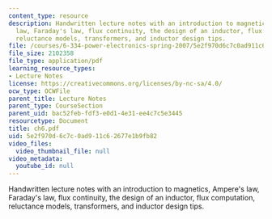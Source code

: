 ```yaml
---
content_type: resource
description: Handwritten lecture notes with an introduction to magnetics, Ampere's
  law, Faraday's law, flux continuity, the design of an inductor, flux computation,
  reluctance models, transformers, and inductor design tips.
file: /courses/6-334-power-electronics-spring-2007/5e2f970d6c7c0ad911c62677e1b9fb82_ch6.pdf
file_size: 2102358
file_type: application/pdf
learning_resource_types:
- Lecture Notes
license: https://creativecommons.org/licenses/by-nc-sa/4.0/
ocw_type: OCWFile
parent_title: Lecture Notes
parent_type: CourseSection
parent_uid: bac52feb-fdf3-e0d1-4e31-ee4c7c5e3445
resourcetype: Document
title: ch6.pdf
uid: 5e2f970d-6c7c-0ad9-11c6-2677e1b9fb82
video_files:
  video_thumbnail_file: null
video_metadata:
  youtube_id: null
---
```

Handwritten lecture notes with an introduction to magnetics, Ampere's law, Faraday's law, flux continuity, the design of an inductor, flux computation, reluctance models, transformers, and inductor design tips.